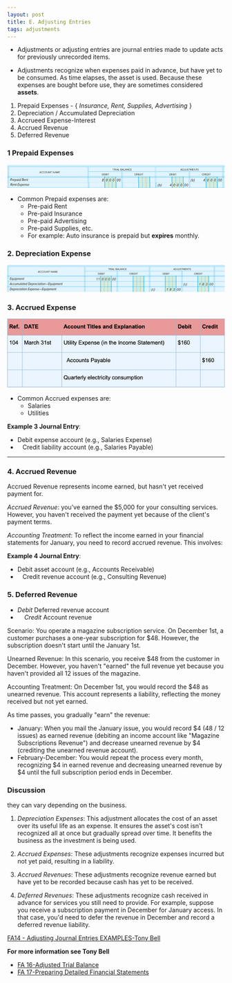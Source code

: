 ```yaml
---
layout: post
title: E. Adjusting Entries
tags: adjustments
---
```


- Adjustments or adjusting entries are journal entries made to update acts for previously unrecorded items.     

- Adjustments recognize when expenses paid in advance, but have yet to be consumed. As time elapses, the asset is used. Because these expenses are bought before use, they are sometimes considered **assets**.  

1. Prepaid Expenses - { *Insurance, Rent, Supplies, Advertising* }  
2. Depreciation / Accumulated Depreciation   
3. Accrueed Expense-Interest   
4. Accrued Revenue   
5. Deferred Revenue 


### 1 Prepaid Expenses 
   
![Pre-paid rent example](/assets/mc-graw-accounting-course/images/pre.paid.example.png)


- Common Prepaid expenses are:
  - Pre-paid Rent
  - Pre-paid Insurance
  - Pre-paid Advertising
  - Pre-paid Supplies, etc.
  - For example: Auto insurance is prepaid but **expires** monthly.


### 2. Depreciation Expense

![depreciation adjustment example](/assets/mc-graw-accounting-course/images/depreciation.example.png)


### 3. Accrued Expense 

![](/assets/misc/accrued.expense.example.png)

- Common Accrued expenses are:
  - Salaries
  - Utilities

**Example 3 Journal Entry**:
- Debit expense account (e.g., Salaries Expense)
- &nbsp;&nbsp;&nbsp;Credit liability account (e.g., Salaries Payable)

---

### 4. Accrued Revenue

Accrued Revenue represents income earned, but hasn't yet received payment for. 

*Accrued Revenue*: you've earned the $5,000 for your consulting services. However, you haven't received the payment yet because of the client's payment terms.

*Accounting Treatment*: To reflect the income earned in your financial statements for January, you need to record accrued revenue. This involves:

**Example 4 Journal Entry**:
- Debit asset account (e.g., Accounts Receivable)   
- &nbsp;&nbsp;&nbsp;Credit revenue account (e.g., Consulting Revenue)


### 5. Deferred Revenue   

- *Debit* Deferred revenue account
- &nbsp;&nbsp;&nbsp;&nbsp;*Credit* Account revenue

Scenario: You operate a magazine subscription service. On December 1st, a customer purchases a one-year subscription for $48. However, the subscription doesn't start until the January 1st.

Unearned Revenue: In this scenario, you receive $48 from the customer in December. However, you haven't "earned" the full revenue yet because you haven't provided all 12 issues of the magazine.

Accounting Treatment: On December 1st, you would record the $48 as unearned revenue. This account represents a liability, reflecting the money received but not yet earned.

As time passes, you gradually "earn" the revenue:

- January: When you mail the January issue, you would record \$4 (48 / 12 issues) as earned revenue (debiting an income account like "Magazine Subscriptions Revenue") and decrease unearned revenue by \$4 (crediting the unearned revenue account).
- February-December: You would repeat the process every month, recognizing \$4 in earned revenue and decreasing unearned revenue by \$4 until the full subscription period ends in December.


### Discussion

they can vary depending on the business. 

1. *Depreciation Expenses*: This adjustment allocates the cost of an asset over its useful life as an expense. It ensures the asset's cost isn't recognized all at once but gradually spread over time. It benefits the business as the investment is being used.

1. *Accrued Expenses*: These adjustments recognize expenses incurred but not yet paid, resulting in a liability. 

1. *Accrued Revenues*: These adjustments recognize revenue earned but have yet to be recorded because cash has yet to be received. 

1. *Deferred Revenues*: These adjustments recognize cash received in advance for services you still need to provide. For example, suppose you receive a subscription payment in December for January access. In that case, you'd need to defer the revenue in December and record a deferred revenue liability.


[FA14 - Adjusting Journal Entries EXAMPLES-Tony Bell](https://www.youtube.com/watch?v=gkqoIqeiCsU)



**For more information see Tony Bell**   
- [FA 16-Adjusted Trial Balance](https://www.youtube.com/watch?v=TKpabpcjk14)  
- [FA 17-Preparing Detailed Financial Statements](https://www.youtube.com/watch?v=NT5zaYuEyuk)  

